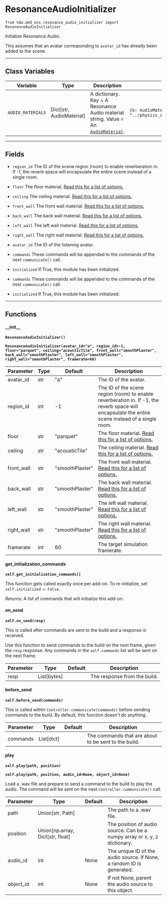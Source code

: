 # ResonanceAudioInitializer

`from tdw.add_ons.resonance_audio_initializer import ResonanceAudioInitializer`

Initialize Resonance Audio.

This assumes that an avatar corresponding to `avatar_id` has already been added to the scene.

***

## Class Variables

| Variable | Type | Description | Value |
| --- | --- | --- | --- |
| `AUDIO_MATERIALS` | Dict[str, AudioMaterial] | A dictionary. Key = A Resonance Audio material string. Value = An [`AudioMaterial`](../physics_audio/audio_material.md). | `{k: AudioMaterial[v] for k, v in loads(Path(resource_filename(__name__, "../physics_audio/resonance_audio_materials.json")).read_text()).items()}` |

***

## Fields

- `region_id` The ID of the scene region (room) to enable reverberation in. If -1, the reverb space will encapsulate the entire scene instead of a single room.

- `floor` The floor material. [Read this for a list of options.](../../api/command_api.md#set_reverb_space_simple)

- `ceiling` The ceiling material. [Read this for a list of options.](../../api/command_api.md#set_reverb_space_simple)

- `front_wall` The front wall material. [Read this for a list of options.](../../api/command_api.md#set_reverb_space_simple)

- `back_wall` The back wall material. [Read this for a list of options.](../../api/command_api.md#set_reverb_space_simple)

- `left_wall` The left wall material. [Read this for a list of options.](../../api/command_api.md#set_reverb_space_simple)

- `right_wall` The right wall material. [Read this for a list of options.](../../api/command_api.md#set_reverb_space_simple)

- `avatar_id` The ID of the listening avatar.

- `commands` These commands will be appended to the commands of the next `communicate()` call.

- `initialized` If True, this module has been initialized.

- `commands` These commands will be appended to the commands of the next `communicate()` call.

- `initialized` If True, this module has been initialized.

***

## Functions

#### \_\_init\_\_

**`ResonanceAudioInitializer()`**

**`ResonanceAudioInitializer(avatar_id="a", region_id=-1, floor="parquet", ceiling="acousticTile", front_wall="smoothPlaster", back_wall="smoothPlaster", left_wall="smoothPlaster", right_wall="smoothPlaster", framerate=60)`**

| Parameter | Type | Default | Description |
| --- | --- | --- | --- |
| avatar_id |  str  | "a" | The ID of the avatar. |
| region_id |  int  | -1 | The ID of the scene region (room) to enable reverberation in. If -1, the reverb space will encapsulate the entire scene instead of a single room. |
| floor |  str  | "parquet" | The floor material. [Read this for a list of options.](../../api/command_api.md#set_reverb_space_simple) |
| ceiling |  str  | "acousticTile" | The ceiling material. [Read this for a list of options.](../../api/command_api.md#set_reverb_space_simple) |
| front_wall |  str  | "smoothPlaster" | The front wall material. [Read this for a list of options.](../../api/command_api.md#set_reverb_space_simple) |
| back_wall |  str  | "smoothPlaster" | The back wall material. [Read this for a list of options.](../../api/command_api.md#set_reverb_space_simple) |
| left_wall |  str  | "smoothPlaster" | The left wall material. [Read this for a list of options.](../../api/command_api.md#set_reverb_space_simple) |
| right_wall |  str  | "smoothPlaster" | The right wall material. [Read this for a list of options.](../../api/command_api.md#set_reverb_space_simple) |
| framerate |  int  | 60 | The target simulation framerate. |

#### get_initialization_commands

**`self.get_initialization_commands()`**

This function gets called exactly once per add-on. To re-initialize, set `self.initialized = False`.

_Returns:_  A list of commands that will initialize this add-on.

#### on_send

**`self.on_send(resp)`**

This is called after commands are sent to the build and a response is received.

Use this function to send commands to the build on the next frame, given the `resp` response.
Any commands in the `self.commands` list will be sent on the next frame.

| Parameter | Type | Default | Description |
| --- | --- | --- | --- |
| resp |  List[bytes] |  | The response from the build. |

#### before_send

**`self.before_send(commands)`**

This is called within `Controller.communicate(commands)` before sending commands to the build. By default, this function doesn't do anything.

| Parameter | Type | Default | Description |
| --- | --- | --- | --- |
| commands |  List[dict] |  | The commands that are about to be sent to the build. |

#### play

**`self.play(path, position)`**

**`self.play(path, position, audio_id=None, object_id=None)`**

Load a .wav file and prepare to send a command to the build to play the audio.
The command will be sent on the next `Controller.communicate()` call.

| Parameter | Type | Default | Description |
| --- | --- | --- | --- |
| path |  Union[str, Path] |  | The path to a .wav file. |
| position |  Union[np.array, Dict[str, float] |  | The position of audio source. Can be a numpy array or x, y, z dictionary. |
| audio_id |  int  | None | The unique ID of the audio source. If None, a random ID is generated. |
| object_id |  int  | None | If not None, parent the audio source to this object. |